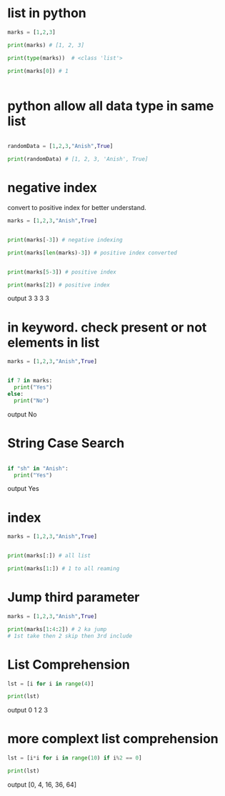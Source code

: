 
# list in python

```python
marks = [1,2,3]

print(marks) # [1, 2, 3]

print(type(marks))  # <class 'list'>

print(marks[0]) # 1



```




# python allow all data type in same list


```python

randomData = [1,2,3,"Anish",True]

print(randomData) # [1, 2, 3, 'Anish', True]


```



# negative index

convert to positive index for better understand.


```python
marks = [1,2,3,"Anish",True]


print(marks[-3]) # negative indexing

print(marks[len(marks)-3]) # positive index converted


print(marks[5-3]) # positive index

print(marks[2]) # positive index
```


output
3
3
3
3



# in keyword. check present or not elements in list



```python
marks = [1,2,3,"Anish",True]


if 7 in marks:
  print("Yes")
else:
  print("No")
```

output 
No




# String Case Search

```python

if "sh" in "Anish":
  print("Yes")
```

output Yes



# index 


```python
marks = [1,2,3,"Anish",True]


print(marks[:]) # all list

print(marks[1:]) # 1 to all reaming 


```



# Jump third parameter


```python
marks = [1,2,3,"Anish",True]

print(marks[1:4:2]) # 2 ka jump
# 1st take then 2 skip then 3rd include

```



# List Comprehension

``` python
lst = [i for i in range(4)]

print(lst)
```

output 0 1 2 3





# more complext list comprehension


```python
lst = [i*i for i in range(10) if i%2 == 0]

print(lst)
```

output
[0, 4, 16, 36, 64]


